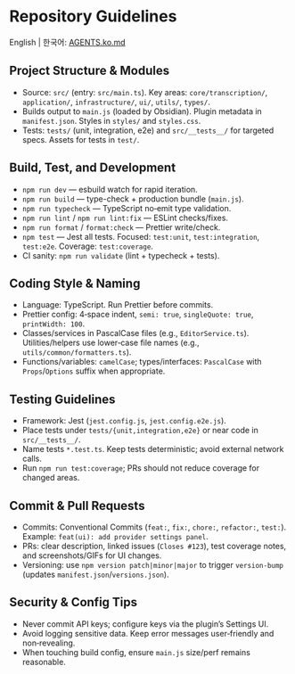 # Repository Guidelines

English | 한국어: [AGENTS.ko.md](./AGENTS.ko.md)

## Project Structure & Modules
- Source: `src/` (entry: `src/main.ts`). Key areas: `core/transcription/`, `application/`, `infrastructure/`, `ui/`, `utils/`, `types/`.
- Builds output to `main.js` (loaded by Obsidian). Plugin metadata in `manifest.json`. Styles in `styles/` and `styles.css`.
- Tests: `tests/` (unit, integration, e2e) and `src/__tests__/` for targeted specs. Assets for tests in `test/`.

## Build, Test, and Development
- `npm run dev` — esbuild watch for rapid iteration.
- `npm run build` — type-check + production bundle (`main.js`).
- `npm run typecheck` — TypeScript no‑emit type validation.
- `npm run lint` / `npm run lint:fix` — ESLint checks/fixes.
- `npm run format` / `format:check` — Prettier write/check.
- `npm test` — Jest all tests. Focused: `test:unit`, `test:integration`, `test:e2e`. Coverage: `test:coverage`.
- CI sanity: `npm run validate` (lint + typecheck + tests).

## Coding Style & Naming
- Language: TypeScript. Run Prettier before commits.
- Prettier config: 4‑space indent, `semi: true`, `singleQuote: true`, `printWidth: 100`.
- Classes/services in PascalCase files (e.g., `EditorService.ts`). Utilities/helpers use lower‑case file names (e.g., `utils/common/formatters.ts`).
- Functions/variables: `camelCase`; types/interfaces: `PascalCase` with `Props`/`Options` suffix when appropriate.

## Testing Guidelines
- Framework: Jest (`jest.config.js`, `jest.config.e2e.js`).
- Place tests under `tests/{unit,integration,e2e}` or near code in `src/__tests__/`.
- Name tests `*.test.ts`. Keep tests deterministic; avoid external network calls.
- Run `npm run test:coverage`; PRs should not reduce coverage for changed areas.

## Commit & Pull Requests
- Commits: Conventional Commits (`feat:`, `fix:`, `chore:`, `refactor:`, `test:`). Example: `feat(ui): add provider settings panel`.
- PRs: clear description, linked issues (`Closes #123`), test coverage notes, and screenshots/GIFs for UI changes.
- Versioning: use `npm version patch|minor|major` to trigger `version-bump` (updates `manifest.json`/`versions.json`).

## Security & Config Tips
- Never commit API keys; configure keys via the plugin’s Settings UI.
- Avoid logging sensitive data. Keep error messages user‑friendly and non‑revealing.
- When touching build config, ensure `main.js` size/perf remains reasonable.
